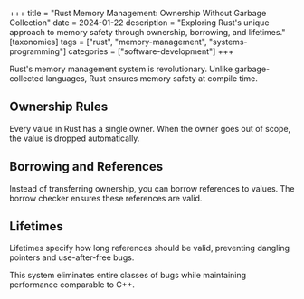 +++
title = "Rust Memory Management: Ownership Without Garbage Collection"
date = 2024-01-22
description = "Exploring Rust's unique approach to memory safety through ownership, borrowing, and lifetimes."
[taxonomies]
tags = ["rust", "memory-management", "systems-programming"]
categories = ["software-development"]
+++

Rust's memory management system is revolutionary. Unlike garbage-collected languages, Rust ensures memory safety at compile time.

## Ownership Rules

Every value in Rust has a single owner. When the owner goes out of scope, the value is dropped automatically.

## Borrowing and References

Instead of transferring ownership, you can borrow references to values. The borrow checker ensures these references are valid.

## Lifetimes

Lifetimes specify how long references should be valid, preventing dangling pointers and use-after-free bugs.

This system eliminates entire classes of bugs while maintaining performance comparable to C++.
